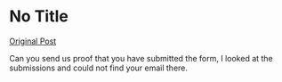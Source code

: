 # No Title

[Original Post](https://discourse.onlinedegree.iitm.ac.in/t/169029/663)

<p>Can you send us proof that you have submitted the form, I looked at the submissions and could not find your email there.</p>